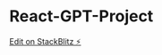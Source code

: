 # React-GPT-Project

[Edit on StackBlitz ⚡️](https://stackblitz.com/edit/stackblitz-starters-ov2h1s)